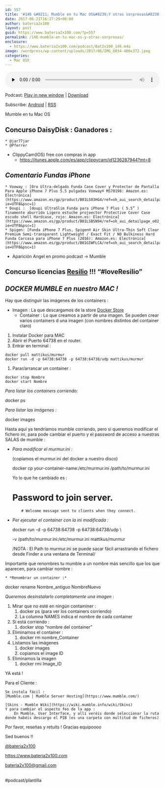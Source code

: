 ```yaml
---
id: 557
title: '#146 &#8211; Mumble en tu Mac OS&#8230;Y otras sorpresas&#8230;'
date: 2017-06-21T16:27:29+00:00
author: bateria2x100
layout: post
guid: https://www.bateria2x100.com/?p=557
permalink: /146-mumble-en-tu-mac-os-y-otras-sorpresas/
enclosure:
  - https://www.bateria2x100.com/podcast/Bat2x100_146.m4a
image: /wordpress/wp-content/uploads/2017/06/IMG_6034-400x372.jpeg
categories:
  - Mac OSX
---
```

<div class="powerpress_player" id="powerpress_player_5995">
  <audio class="wp-audio-shortcode" id="audio-557-148" preload="none" style="width: 100%;" controls="controls"><source type="audio/mpeg" src="https://www.bateria2x100.com/podcast/Bat2x100_146.m4a?_=148" /><a href="https://www.bateria2x100.com/podcast/Bat2x100_146.m4a">https://www.bateria2x100.com/podcast/Bat2x100_146.m4a</a></audio>
</div>

<p class="powerpress_links powerpress_links_m4a">
  Podcast: <a href="https://www.bateria2x100.com/podcast/Bat2x100_146.m4a" class="powerpress_link_pinw" target="_blank" title="Play in new window" onclick="return powerpress_pinw('https://www.bateria2x100.com/?powerpress_pinw=557-podcast');" rel="nofollow">Play in new window</a> | <a href="https://www.bateria2x100.com/podcast/Bat2x100_146.m4a" class="powerpress_link_d" title="Download" rel="nofollow" download="Bat2x100_146.m4a">Download</a>
</p>

<p class="powerpress_links powerpress_subscribe_links">
  Subscribe: <a href="https://subscribeonandroid.com/www.bateria2x100.com/feed/podcast/" class="powerpress_link_subscribe powerpress_link_subscribe_android" title="Subscribe on Android" rel="nofollow">Android</a> | <a href="https://www.bateria2x100.com/feed/podcast/" class="powerpress_link_subscribe powerpress_link_subscribe_rss" title="Subscribe via RSS" rel="nofollow">RSS</a>
</p>

Mumble en tu Mac OS

## Concurso DaisyDisk : Ganadores :

    * @jar77jar
    * @Pferrer
    

  * ClippyCam(IOS) free con compras in app 
      * <https://itunes.apple.com/es/app/clippycam/id1236287944?mt=8>

## _Comentario Fundas iPhone_

    * Vooway : [Oro Ultra-delgado Funda Case Cover y Protector de Pantalla Para Apple iPhone 7 Plus 5.5 pulgadas Vooway® MS70198: Amazon.es: Electrónica](https://www.amazon.es/gp/product/B01LS03HG4/ref=oh_aui_search_detailpage?ie=UTF8&psc=1)
    * Doupi :  [doupi UltraSlim Funda para iPhone 7 Plus ( 5.5” ) finamente aburrido Ligero estuche projoector Protective Cover Case escudo shell Hardcase, rojo: Amazon.es: Electrónica](https://www.amazon.es/gp/product/B01LSBSN94/ref=oh_aui_detailpage_o02_s00?ie=UTF8&psc=1)
    * Spigen: [Funda iPhone 7 Plus, Spigen® Air Skin Ultra-Thin Soft Clear Premium Semi-transparent Lightweight / Exact Fit / NO Bulkiness Hard Funda Carcasa para iPhone 7 Plus (2016): Amazon.es: Electrónica](https://www.amazon.es/gp/product/B01GIWFLCA/ref=oh_aui_search_detailpage?ie=UTF8&psc=1)
    

  * Aparición Angel en promo podcast -> Mumble

## Concurso licencias [Resilio](https://www.resilio.com) !!! “#loveResilio”

## _DOCKER MUMBLE en nuestro MAC !_

Hay que distinguir las imágenes de los containers :

  * Imagen : La que descargamos de la store [Docker Store](https://store.docker.com) 
      * Container : Lo que creamos a partir de una imagen. Se pueden crear varios containers d una imagen (con nombres distintos del container claro)

  1. Instalar Docker para MAC
  2. Abrir el Puerto 64738 en el router. 
  3. Entrar en terminal : 

    docker pull mattikus/murmur
    docker run -d -p 64738:64738 -p 64738:64738/udp mattikus/murmur
    

  1. Parar/arrancar un container :

    docker stop Nombre
    docker start Nombre
    

_Para listar los containers corriendo:_
  
docker ps

_Para listar las imágenes :_ 
  
docker images

Hasta aquí ya tendríamos mumble corriendo, pero si queremos modificar el fichero ini, para pode cambiar el puerto y el password de acceso a nuestras SALAS de mumble :

  * _Para modificar el murmur.ini :_
  
    (copiamos el murmur.ini del docker a nuestro disco)
  
    docker cp your-container-name:/etc/murmur.ini /path/to/murmur.ini
    
    Yo lo que he cambiado es :
    
    # Password to join server.
    
            # Welcome message sent to clients when they connect.
        

  * _Per ejecutar el container con la ini modificada :_
  
    docker run -d -p 64738:64738 -p 64738:64738/udp \
  
    -v /path/to/murmur.ini:/etc/murmur.ini mattikus/murmur
    
    /NOTA : El Path to murmur.ini se puede sacar fácil arrastrando el fichero desde Finder a una ventana de Terminal/

Importante que renombres tu mumble a un nombre más sencillo que los que aparecen, para cambiar nombre :

    * *Renombrar un container :*
    

docker rename Nombre_antiguo NombreNuevo

_Queremos desinstalarlo completamente una imagen :_

  1. Mirar que no esté en ningún contaminer : 
      1. docker ps (para ver los containers corriendo)
      2. La columna NAMES indica el nombre de cada container
  2. Si está corriendo : 
      1. docker stop “nombre del container”
  3. Eliminamos el container : 
      1. docker rm nombre_Container
  4. Listamos las imágenes 
      1. docker images
      2. copiamos el image ID
  5. Eliminamos la imagen 
      1. docker rmi Image_ID

YA está ! 

Para el Cliente :

    Se instala fácil :
    [Mumble.com | Mumble Server Hosting](https://www.mumble.com/)
    
    [Skins - Mumble Wiki](https://wiki.mumble.info/wiki/Skins)
    Y para cambiar el aspecto feo de la app :
        En Mumble, User Interface, y allí veréis donde seleccionar la ruta donde habéis descargo el PIB (es una carpeta con multitud de ficheros)
    

Por favor, reseñas y retuits ! Gracias equipoooo

Sed buenos !!

[@bateria2x100](https://Twitter.com/bateria2x100)
  
<https://www.bateria2x100.com>
  
<bateria2x100@gmail.com>

<table>
  <tr />
  
  <tr />
</table>

#podcast/plantilla

<table>
  <tr />
  
  <tr />
</table>